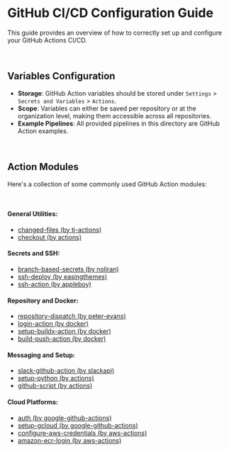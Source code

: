 # GitHub CI/CD Configuration Guide

This guide provides an overview of how to correctly set up and configure your GitHub Actions CI/CD.

<br/>

## Variables Configuration

- **Storage**: GitHub Action variables should be stored under `Settings` > `Secrets and Variables` > `Actions`.
- **Scope**: Variables can either be saved per repository or at the organization level, making them accessible across all repositories.
- **Example Pipelines**: All provided pipelines in this directory are GitHub Action examples.

<br/>

## Action Modules

Here's a collection of some commonly used GitHub Action modules:

<br/>

#### General Utilities:
- [changed-files (by tj-actions)](https://github.com/tj-actions/changed-files)
- [checkout (by actions)](https://github.com/actions/checkout)

#### Secrets and SSH:
- [branch-based-secrets (by noliran)](https://github.com/noliran/branch-based-secrets)
- [ssh-deploy (by easingthemes)](https://github.com/easingthemes/ssh-deploy)
- [ssh-action (by appleboy)](https://github.com/appleboy/ssh-action)

#### Repository and Docker:
- [repository-dispatch (by peter-evans)](https://github.com/peter-evans/repository-dispatch)
- [login-action (by docker)](https://github.com/docker/login-action)
- [setup-buildx-action (by docker)](https://github.com/docker/setup-buildx-action)
- [build-push-action (by docker)](https://github.com/docker/build-push-action)

#### Messaging and Setup:
- [slack-github-action (by slackapi)](https://github.com/slackapi/slack-github-action)
- [setup-python (by actions)](https://github.com/actions/setup-python)
- [github-script (by actions)](https://github.com/actions/github-script)

#### Cloud Platforms:
- [auth (by google-github-actions)](https://github.com/google-github-actions/auth)
- [setup-gcloud (by google-github-actions)](https://github.com/google-github-actions/setup-gcloud)
- [configure-aws-credentials (by aws-actions)](https://github.com/aws-actions/configure-aws-credentials)
- [amazon-ecr-login (by aws-actions)](https://github.com/aws-actions/amazon-ecr-login)

